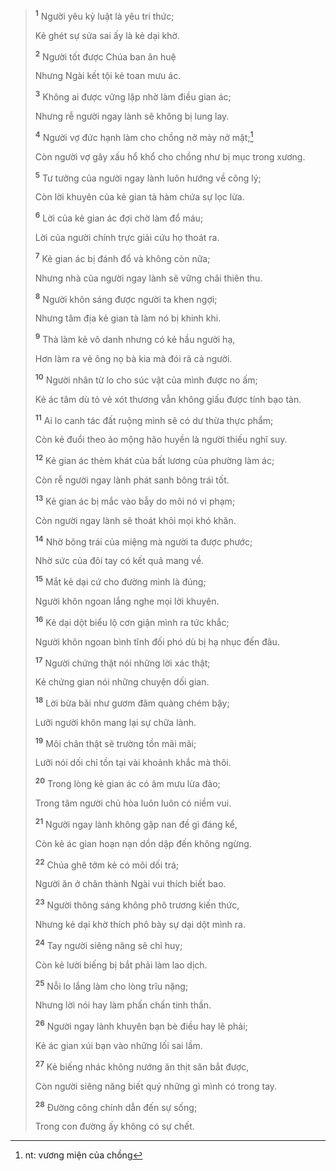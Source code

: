 > <sup><b>1</b></sup> Người yêu kỷ luật là yêu tri thức;
>
> Kẻ ghét sự sửa sai ấy là kẻ dại khờ.
>
> <sup><b>2</b></sup> Người tốt được Chúa ban ân huệ
>
> Nhưng Ngài kết tội kẻ toan mưu ác.
>
> <sup><b>3</b></sup> Không ai được vững lập nhờ làm điều gian ác;
>
> Nhưng rễ người ngay lành sẽ không bị lung lay.
>
> <sup><b>4</b></sup> Người vợ đức hạnh làm cho chồng nở mày nở mặt;[^1-aa2810e0-d3e4-4673-9582-586385a4aafd]
>
> Còn người vợ gây xấu hổ khổ cho chồng như bị mục trong xương.
>
> <sup><b>5</b></sup> Tư tưởng của người ngay lành luôn hướng về công lý;
>
> Còn lời khuyên của kẻ gian tà hàm chứa sự lọc lừa.
>
> <sup><b>6</b></sup> Lời của kẻ gian ác đợi chờ làm đổ máu;
>
> Lời của người chính trực giải cứu họ thoát ra.
>
> <sup><b>7</b></sup> Kẻ gian ác bị đánh đổ và không còn nữa;
>
> Nhưng nhà của người ngay lành sẽ vững chãi thiên thu.
>
> <sup><b>8</b></sup> Người khôn sáng được người ta khen ngợi;
>
> Nhưng tâm địa kẻ gian tà làm nó bị khinh khi.
>
> <sup><b>9</b></sup> Thà làm kẻ vô danh nhưng có kẻ hầu người hạ,
>
> Hơn làm ra vẻ ông nọ bà kia mà đói rã cả người.
>
> <sup><b>10</b></sup> Người nhân từ lo cho súc vật của mình được no ấm;
>
> Kẻ ác tâm dù tỏ vẻ xót thương vẫn không giấu được tính bạo tàn.
>
> <sup><b>11</b></sup> Ai lo canh tác đất ruộng mình sẽ có dư thừa thực phẩm;
>
> Còn kẻ đuổi theo ảo mộng hão huyền là người thiếu nghĩ suy.
>
> <sup><b>12</b></sup> Kẻ gian ác thèm khát của bất lương của phường làm ác;
>
> Còn rễ người ngay lành phát sanh bông trái tốt.
>
> <sup><b>13</b></sup> Kẻ gian ác bị mắc vào bẫy do môi nó vi phạm;
>
> Còn người ngay lành sẽ thoát khỏi mọi khó khăn.
>
> <sup><b>14</b></sup> Nhờ bông trái của miệng mà người ta được phước;
>
> Nhờ sức của đôi tay có kết quả mang về.
>
> <sup><b>15</b></sup> Mắt kẻ dại cứ cho đường mình là đúng;
>
> Người khôn ngoan lắng nghe mọi lời khuyên.
>
> <sup><b>16</b></sup> Kẻ dại dột biểu lộ cơn giận mình ra tức khắc;
>
> Người khôn ngoan bình tĩnh đối phó dù bị hạ nhục đến đâu.
>
> <sup><b>17</b></sup> Người chứng thật nói những lời xác thật;
>
> Kẻ chứng gian nói những chuyện dối gian.
>
> <sup><b>18</b></sup> Lời bừa bãi như gươm đâm quàng chém bậy;
>
> Lưỡi người khôn mang lại sự chữa lành.
>
> <sup><b>19</b></sup> Môi chân thật sẽ trường tồn mãi mãi;
>
> Lưỡi nói dối chỉ tồn tại vài khoảnh khắc mà thôi.
>
> <sup><b>20</b></sup> Trong lòng kẻ gian ác có âm mưu lừa đảo;
>
> Trong tâm người chủ hòa luôn luôn có niềm vui.
>
> <sup><b>21</b></sup> Người ngay lành không gặp nan đề gì đáng kể,
>
> Còn kẻ ác gian hoạn nạn dồn dập đến không ngừng.
>
> <sup><b>22</b></sup> Chúa ghê tởm kẻ có môi dối trá;
>
> Người ăn ở chân thành Ngài vui thích biết bao.
>
> <sup><b>23</b></sup> Người thông sáng không phô trương kiến thức,
>
> Nhưng kẻ dại khờ thích phô bày sự dại dột mình ra.
>
> <sup><b>24</b></sup> Tay người siêng năng sẽ chỉ huy;
>
> Còn kẻ lười biếng bị bắt phải làm lao dịch.
>
> <sup><b>25</b></sup> Nỗi lo lắng làm cho lòng trĩu nặng;
>
> Nhưng lời nói hay làm phấn chấn tinh thần.
>
> <sup><b>26</b></sup> Người ngay lành khuyên bạn bè điều hay lẽ phải;
>
> Kẻ ác gian xúi bạn vào những lối sai lầm.
>
> <sup><b>27</b></sup> Kẻ biếng nhác không nướng ăn thịt săn bắt được,
>
> Còn người siêng năng biết quý những gì mình có trong tay.
>
> <sup><b>28</b></sup> Ðường công chính dẫn đến sự sống;
>
> Trong con đường ấy không có sự chết.

[^1-aa2810e0-d3e4-4673-9582-586385a4aafd]: nt: vương miện của chồng
